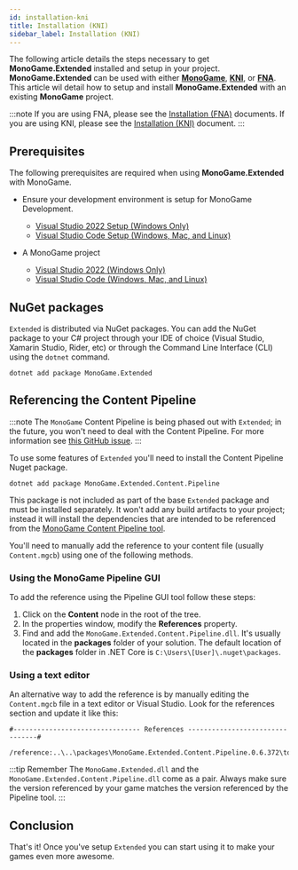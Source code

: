 ```yaml
---
id: installation-kni
title: Installation (KNI)
sidebar_label: Installation (KNI)
---
```


The following article details the steps necessary to get **MonoGame.Extended** installed and setup in your project.  **MonoGame.Extended** can be used with either [**MonoGame**](https://github.com/monogame/monogame), [**KNI**](https://github.com/kniEngine/kni), or [**FNA**](https://github.com/FNA-XNA/FNA).  This article wil detail how to setup and install **MonoGame.Extended** with an existing **MonoGame** project.

:::note
If you are using FNA, please see the [Installation (FNA)](./installation-fna.md) documents. If you are using KNI, please see the [Installation (KNI)](./installation-kni.md) document.
:::

## Prerequisites
The following prerequisites are required when using **MonoGame.Extended** with MonoGame.

- Ensure your development environment is setup for MonoGame Development.
  - [Visual Studio 2022 Setup (Windows Only)](https://docs.monogame.net/articles/getting_started/1_setting_up_your_development_environment_windows.html)
  - [Visual Studio Code Setup (Windows, Mac, and Linux)](https://docs.monogame.net/articles/getting_started/1_setting_up_your_development_environment_vscode.html?tabs=windows)

- A MonoGame project
  - [Visual Studio 2022 (Windows Only)](https://docs.monogame.net/articles/getting_started/2_creating_a_new_project_vs.html)
  - [Visual Studio Code (Windows, Mac, and Linux)](https://docs.monogame.net/articles/getting_started/2_creating_a_new_project_netcore.html)


## NuGet packages

`Extended` is distributed via NuGet packages. You can add the NuGet package to your C# project through your IDE of choice (Visual Studio, Xamarin Studio, Rider, etc) or through the Command Line Interface (CLI) using the `dotnet` command.

```
dotnet add package MonoGame.Extended
```

## Referencing the Content Pipeline

:::note
The `MonoGame` Content Pipeline is being phased out with `Extended`; in the future, you won't need to deal with the Content Pipeline. For more information see [this GitHub issue](https://github.com/craftworkgames/MonoGame.Extended/issues/676).
:::

To use some features of `Extended`  you'll need to install the Content Pipeline Nuget package.

```
dotnet add package MonoGame.Extended.Content.Pipeline
```

This package is not included as part of the base `Extended` package and must be installed separately. It won't add any build artifacts to your project; instead it will install the dependencies that are intended to be referenced from the [MonoGame Content Pipeline tool](http://www.monogame.net/documentation/?page=Pipeline).

You'll need to manually add the reference to your content file (usually `Content.mgcb`) using one of the following methods.

### Using the MonoGame Pipeline GUI

To add the reference using the Pipeline GUI tool follow these steps:

 1. Click on the **Content** node in the root of the tree.
 2. In the properties window, modify the **References** property.
 3. Find and add the `MonoGame.Extended.Content.Pipeline.dll`. It's usually located in the **packages** folder of your solution.  The default location of the **packages** folder in .NET Core is  `C:\Users\[User]\.nuget\packages`.

### Using a text editor

An alternative way to add the reference is by manually editing the `Content.mgcb` file in a text editor or Visual Studio. Look for the references section and update it like this:

```
#-------------------------------- References --------------------------------#

/reference:..\..\packages\MonoGame.Extended.Content.Pipeline.0.6.372\tools\MonoGame.Extended.Content.Pipeline.dll
```

:::tip Remember
The `MonoGame.Extended.dll` and the `MonoGame.Extended.Content.Pipeline.dll` come as a pair. Always make sure the version referenced by your game matches the version referenced by the Pipeline tool.
:::

## Conclusion

That's it! Once you've setup `Extended` you can start using it to make your games even more awesome.





